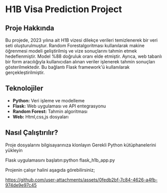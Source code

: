 # H1B Visa Prediction Project

## Proje Hakkında
Bu projede, 2023 yılına ait H1B vizesi dilekçe verileri temizlenerek bir veri seti oluşturulmuştur. Random Forestalgoritması kullanılarak makine öğrenmesi modeli geliştirilmiş ve vize sonuçlarını tahmin etmek hedeflenmiştir. Model %88 doğruluk oranı elde etmiştir.
Ayrıca, web tabanlı bir form aracılığıyla kullanıcıdan alınan veriler işlenerek tahmin sonuçları gösterilmektedir. Bu bağlantı Flask framework'ü kullanılarak gerçekleştirilmiştir.

## Teknolojiler
- **Python:** Veri işleme ve modelleme
- **Flask:** Web uygulaması ve API entegrasyonu
- **Random Forest:** Tahmin algoritması
- **Web:** Html,css,js dosyaları


## Nasıl Çalıştırılır?
Proje dosyalarını bilgisayarınıza klonlayın
Gerekli Python kütüphanelerini yükleyin

Flask uygulamasını başlatın:python flask_h1b_app.py

Projenin çalışır halini aşagıda görebilirsiniz;

https://github.com/user-attachments/assets/0fedb2bf-7c84-4626-a4fb-974de9e97c45


